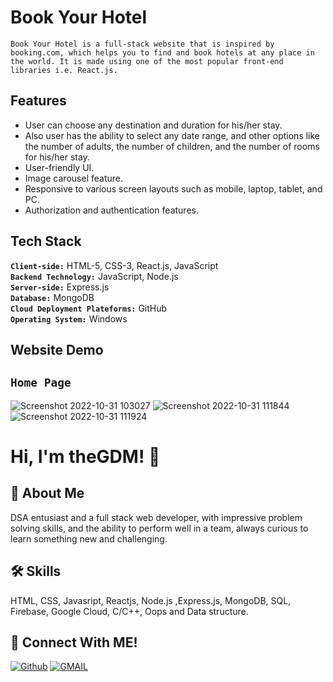 # Book Your Hotel
`Book Your Hotel is a full-stack website that is inspired by booking.com, which helps you to find and book hotels at any place in the world. It is made using one of the most popular front-end libraries i.e. React.js. `

## Features
- User can choose any destination and duration for his/her stay.
- Also user has the ability to select any date range, and other options like the number of adults, the number of children, 
  and the number of rooms for his/her stay.
- User-friendly UI.
- Image carousel feature.
- Responsive to various screen layouts such as mobile, laptop, tablet, and PC.
- Authorization and authentication features.

## Tech Stack

**`Client-side:`** HTML-5, CSS-3, React.js, JavaScript</br>
**`Backend Technology:`** JavaScript, Node.js</br>
**`Server-side:`** Express.js</br>
**`Database:`** MongoDB</br>
**`Cloud Deployment Plateforms:`** GitHub</br>
**`Operating System:`** Windows</br>
  
## Website Demo
## `Home Page`
![Screenshot 2022-10-31 103027](https://user-images.githubusercontent.com/89511377/198939401-b9eda8a5-2dad-4da4-98cd-4b294a886ae6.jpg)
![Screenshot 2022-10-31 111844](https://user-images.githubusercontent.com/89511377/198940363-bda7254a-c09d-405b-9480-389c996d40cd.jpg)
![Screenshot 2022-10-31 111924](https://user-images.githubusercontent.com/89511377/198940383-c8a6e7f7-6922-4f01-9c4b-a3f116af48a7.jpg)

# Hi, I'm theGDM! 👋
## 🚀 About Me
DSA entusiast and a full stack web developer, with impressive problem solving skills,
and the ability to perform well in a team, always curious to learn something new and challenging.

## 🛠 Skills
HTML, CSS, Javasript, Reactjs, Node.js ,Express.js, MongoDB, SQL, Firebase, Google Cloud, C/C++, Oops and Data structure.

## 🔗 Connect With ME!
[![Github](https://img.shields.io/badge/github-000?style=for-the-badge&logo=github&logoColor=)](https://github.com/theGDM)
[![GMAIL](https://img.shields.io/badge/Gmail-ea4335?style=for-the-badge&logo=gmail&logoColor=white)](mailto:gyandeepmehra370@gmail.com)
